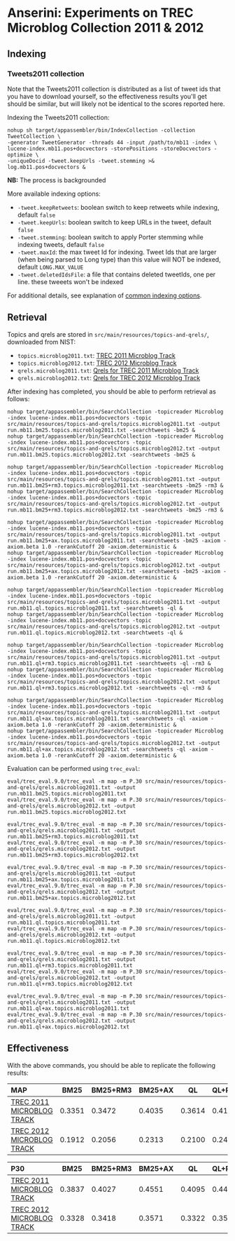 # Anserini: Experiments on TREC Microblog Collection 2011 &amp; 2012

## Indexing

### Tweets2011 collection

Note that the Tweets2011 collection is distributed as a list of tweet ids that you have to download yourself, so the
effectiveness results you'll get should be similar, but will likely not be identical to the scores reported here.

Indexing the Tweets2011 collection:

```
nohup sh target/appassembler/bin/IndexCollection -collection TweetCollection \
-generator TweetGenerator -threads 44 -input /path/to/mb11 -index \
lucene-index.mb11.pos+docvectors -storePositions -storeDocvectors -optimize \
-uniqueDocid -tweet.keepUrls -tweet.stemming >& log.mb11.pos+docvectors &
```
__NB:__ The process is backgrounded

More available indexing options:
* `-tweet.keepRetweets`: boolean switch to keep retweets while indexing, default `false`
* `-tweet.keepUrls`: boolean switch to keep URLs in the tweet, default `false`
* `-tweet.stemming`: boolean switch to apply Porter stemming while indexing tweets, default `false`
* `-tweet.maxId`: the max tweet Id for indexing. Tweet Ids that are larger (when being parsed to Long type) than this value will NOT be indexed, default `LONG.MAX_VALUE`
* `-tweet.deletedIdsFile`: a file that contains deleted tweetIds, one per line. these tweeets won't be indexed

For additional details, see explanation of [common indexing options](common-indexing-options.md).

## Retrieval

Topics and qrels are stored in `src/main/resources/topics-and-qrels/`, downloaded from NIST:

+ `topics.microblog2011.txt`: [TREC 2011 Microblog Track](https://trec.nist.gov/data/microblog/11/topics.MB1-50.txt)
+ `topics.microblog2012.txt`: [TREC 2012 Microblog Track](https://trec.nist.gov/data/microblog/12/2012.topics.MB51-110.txt)
+ `qrels.microblog2011.txt`: [Qrels for TREC 2011 Microblog Track](https://trec.nist.gov/data/microblog/11/microblog11-qrels)
+ `qrels.microblog2012.txt`: [Qrels for TREC 2012 Microblog Track](https://trec.nist.gov/data/microblog/12/adhoc-qrels)

After indexing has completed, you should be able to perform retrieval as follows:

```
nohup target/appassembler/bin/SearchCollection -topicreader Microblog -index lucene-index.mb11.pos+docvectors -topic src/main/resources/topics-and-qrels/topics.microblog2011.txt -output run.mb11.bm25.topics.microblog2011.txt -searchtweets -bm25 &
nohup target/appassembler/bin/SearchCollection -topicreader Microblog -index lucene-index.mb11.pos+docvectors -topic src/main/resources/topics-and-qrels/topics.microblog2012.txt -output run.mb11.bm25.topics.microblog2012.txt -searchtweets -bm25 &

nohup target/appassembler/bin/SearchCollection -topicreader Microblog -index lucene-index.mb11.pos+docvectors -topic src/main/resources/topics-and-qrels/topics.microblog2011.txt -output run.mb11.bm25+rm3.topics.microblog2011.txt -searchtweets -bm25 -rm3 &
nohup target/appassembler/bin/SearchCollection -topicreader Microblog -index lucene-index.mb11.pos+docvectors -topic src/main/resources/topics-and-qrels/topics.microblog2012.txt -output run.mb11.bm25+rm3.topics.microblog2012.txt -searchtweets -bm25 -rm3 &

nohup target/appassembler/bin/SearchCollection -topicreader Microblog -index lucene-index.mb11.pos+docvectors -topic src/main/resources/topics-and-qrels/topics.microblog2011.txt -output run.mb11.bm25+ax.topics.microblog2011.txt -searchtweets -bm25 -axiom -axiom.beta 1.0 -rerankCutoff 20 -axiom.deterministic &
nohup target/appassembler/bin/SearchCollection -topicreader Microblog -index lucene-index.mb11.pos+docvectors -topic src/main/resources/topics-and-qrels/topics.microblog2012.txt -output run.mb11.bm25+ax.topics.microblog2012.txt -searchtweets -bm25 -axiom -axiom.beta 1.0 -rerankCutoff 20 -axiom.deterministic &

nohup target/appassembler/bin/SearchCollection -topicreader Microblog -index lucene-index.mb11.pos+docvectors -topic src/main/resources/topics-and-qrels/topics.microblog2011.txt -output run.mb11.ql.topics.microblog2011.txt -searchtweets -ql &
nohup target/appassembler/bin/SearchCollection -topicreader Microblog -index lucene-index.mb11.pos+docvectors -topic src/main/resources/topics-and-qrels/topics.microblog2012.txt -output run.mb11.ql.topics.microblog2012.txt -searchtweets -ql &

nohup target/appassembler/bin/SearchCollection -topicreader Microblog -index lucene-index.mb11.pos+docvectors -topic src/main/resources/topics-and-qrels/topics.microblog2011.txt -output run.mb11.ql+rm3.topics.microblog2011.txt -searchtweets -ql -rm3 &
nohup target/appassembler/bin/SearchCollection -topicreader Microblog -index lucene-index.mb11.pos+docvectors -topic src/main/resources/topics-and-qrels/topics.microblog2012.txt -output run.mb11.ql+rm3.topics.microblog2012.txt -searchtweets -ql -rm3 &

nohup target/appassembler/bin/SearchCollection -topicreader Microblog -index lucene-index.mb11.pos+docvectors -topic src/main/resources/topics-and-qrels/topics.microblog2011.txt -output run.mb11.ql+ax.topics.microblog2011.txt -searchtweets -ql -axiom -axiom.beta 1.0 -rerankCutoff 20 -axiom.deterministic &
nohup target/appassembler/bin/SearchCollection -topicreader Microblog -index lucene-index.mb11.pos+docvectors -topic src/main/resources/topics-and-qrels/topics.microblog2012.txt -output run.mb11.ql+ax.topics.microblog2012.txt -searchtweets -ql -axiom -axiom.beta 1.0 -rerankCutoff 20 -axiom.deterministic &

```

Evaluation can be performed using `trec_eval`:

```
eval/trec_eval.9.0/trec_eval -m map -m P.30 src/main/resources/topics-and-qrels/qrels.microblog2011.txt -output run.mb11.bm25.topics.microblog2011.txt
eval/trec_eval.9.0/trec_eval -m map -m P.30 src/main/resources/topics-and-qrels/qrels.microblog2012.txt -output run.mb11.bm25.topics.microblog2012.txt

eval/trec_eval.9.0/trec_eval -m map -m P.30 src/main/resources/topics-and-qrels/qrels.microblog2011.txt -output run.mb11.bm25+rm3.topics.microblog2011.txt
eval/trec_eval.9.0/trec_eval -m map -m P.30 src/main/resources/topics-and-qrels/qrels.microblog2012.txt -output run.mb11.bm25+rm3.topics.microblog2012.txt

eval/trec_eval.9.0/trec_eval -m map -m P.30 src/main/resources/topics-and-qrels/qrels.microblog2011.txt -output run.mb11.bm25+ax.topics.microblog2011.txt
eval/trec_eval.9.0/trec_eval -m map -m P.30 src/main/resources/topics-and-qrels/qrels.microblog2012.txt -output run.mb11.bm25+ax.topics.microblog2012.txt

eval/trec_eval.9.0/trec_eval -m map -m P.30 src/main/resources/topics-and-qrels/qrels.microblog2011.txt -output run.mb11.ql.topics.microblog2011.txt
eval/trec_eval.9.0/trec_eval -m map -m P.30 src/main/resources/topics-and-qrels/qrels.microblog2012.txt -output run.mb11.ql.topics.microblog2012.txt

eval/trec_eval.9.0/trec_eval -m map -m P.30 src/main/resources/topics-and-qrels/qrels.microblog2011.txt -output run.mb11.ql+rm3.topics.microblog2011.txt
eval/trec_eval.9.0/trec_eval -m map -m P.30 src/main/resources/topics-and-qrels/qrels.microblog2012.txt -output run.mb11.ql+rm3.topics.microblog2012.txt

eval/trec_eval.9.0/trec_eval -m map -m P.30 src/main/resources/topics-and-qrels/qrels.microblog2011.txt -output run.mb11.ql+ax.topics.microblog2011.txt
eval/trec_eval.9.0/trec_eval -m map -m P.30 src/main/resources/topics-and-qrels/qrels.microblog2012.txt -output run.mb11.ql+ax.topics.microblog2012.txt

```

## Effectiveness

With the above commands, you should be able to replicate the following results:

MAP                                     | BM25      | BM25+RM3  | BM25+AX   | QL        | QL+RM3    | QL+AX     |
:---------------------------------------|-----------|-----------|-----------|-----------|-----------|-----------|
[TREC 2011 MICROBLOG TRACK](HTTP://TREC.NIST.GOV/DATA/MICROBLOG2011.HTML)| 0.3351    | 0.3472    | 0.4035    | 0.3614    | 0.4100    | 0.4152    |
[TREC 2012 MICROBLOG TRACK](HTTP://TREC.NIST.GOV/DATA/MICROBLOG2012.HTML)| 0.1912    | 0.2056    | 0.2313    | 0.2100    | 0.2413    | 0.2487    |


P30                                     | BM25      | BM25+RM3  | BM25+AX   | QL        | QL+RM3    | QL+AX     |
:---------------------------------------|-----------|-----------|-----------|-----------|-----------|-----------|
[TREC 2011 MICROBLOG TRACK](HTTP://TREC.NIST.GOV/DATA/MICROBLOG2011.HTML)| 0.3837    | 0.4027    | 0.4551    | 0.4095    | 0.4463    | 0.4374    |
[TREC 2012 MICROBLOG TRACK](HTTP://TREC.NIST.GOV/DATA/MICROBLOG2012.HTML)| 0.3328    | 0.3418    | 0.3571    | 0.3322    | 0.3531    | 0.3819    |


